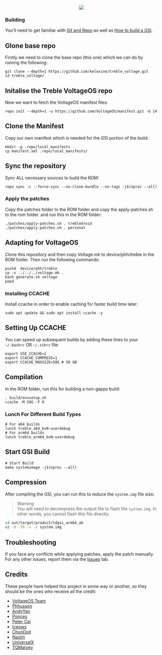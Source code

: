 <p align="center">
  <img src="https://avatars.githubusercontent.com/u/81792437?s=200&v=4">
</p>

### Building
You'll need to get familiar with [Git and Repo](https://source.android.com/source/using-repo.html) as well as [How to build a GSI](https://github.com/phhusson/treble_experimentations/wiki/How-to-build-a-GSI%3F).

## Glone base repo
Firstly we need to clone the base repo (this one) which we can do by runnng the following:

```shell
git clone --depth=1 https://github.com/kelexine/treble_voltage.git
cd treble_voltage/
```

## Initalise the Treble VoltageOS repo
Now we want to fetch the VoltageOS manifest files:

```shell
repo init --depth=1 -u https://github.com/VoltageOS/manifest.git -b 14
```

## Clone the Manifest
Copy our own manifest which is needed for the GSI portion of the build:

```shell
mkdir -p .repo/local_manifests
cp manifest.xml .repo/local_manifests/
```

## Sync the repository
Sync ALL necessary sources to build the ROM:

```shell
repo sync -c --force-sync --no-clone-bundle --no-tags -j$(nproc --all)
```

### Apply the patches
Copy the patches folder to the ROM folder and copy the apply-patches.sh to the rom folder. and run this in the ROM folder:

```shell
./patches/apply-patches.sh . trebledroid
./patches/apply-patches.sh . personal
```

## Adapting for VoltageOS
Clone this repository and then copy Voltage.mk to device/phh/treble in the ROM folder. Then run the following commands:

```shell
pushd  device/phh/treble
cp -v ../../../voltage.mk .
bash generate.sh voltage
popd
```

### Installing CCACHE
Install ccache in order to enable caching for faster build time later:

```shell
sudo apt update && sudo apt install ccache -y
```
## Setting Up CCACHE
You can speed up subsequent builds by adding these lines to your `~/.bashrc` OR `~/.zshrc` file:

```shell
export USE_CCACHE=1
export CCACHE_COMPRESS=1
export CCACHE_MAXSIZE=50G # 50 GB
```

## Compilation 
In the ROM folder, run this for building a non-gapps build:

```shell
. build/envsetup.sh
ccache -M 50G -F 0
```
### Lunch For Different Build Types
```shell
# For a64 builds
lunch treble_a64_bvN-userdebug
# For arm64 builds
lunch treble_arm64_bvN-userdebug
```
## Start GSI Build
```shell
# Start Build
make systemimage -j$(nproc --all)
```

## Compression
After compiling the GSI, you can run this to reduce the `system.img` file size:
> Warning<br>
> You will need to decompress the output file to flash the `system.img`. In other words, you cannot flash this file directly.

```bash
cd out/target/product/tdgsi_arm64_ab
xz -9 -T0 -v -z system.img 
```

## Troubleshooting
If you face any conflicts while applying patches, apply the patch manually.
For any other issues, report them via the [Issues](https://github.com/kelexine/treble_voltage/issues) tab.

## Credits
These people have helped this project in some way or another, so they should be the ones who receive all the credit:
- [VoltageOS Team](https://github.com/VoltageOS)
- [Phhusson](https://github.com/phhusson)
- [AndyYan](https://github.com/AndyCGYan)
- [Ponces](https://github.com/ponces)
- [Peter Cai](https://github.com/PeterCxy)
- [Iceows](https://github.com/Iceows)
- [ChonDoit](https://github.com/ChonDoit)
- [Nazim](https://github.com/naz664)
- [UniversalX](https://github.com/orgs/UniversalX-devs/)
- [TQMatvey](https://github.com/TQMatvey)
